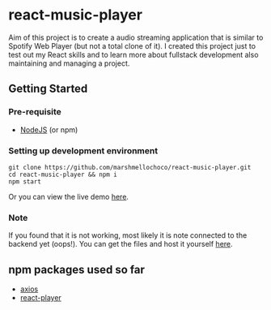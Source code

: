 # react-music-player

Aim of this project is to create a audio streaming application that is similar to Spotify Web Player (but not a total clone of it). I created this project just to test out my React skills and to learn more about fullstack development also maintaining and managing a project.

## Getting Started
### Pre-requisite
- [NodeJS](https://nodejs.org/en/) (or npm)

### Setting up development environment
```
git clone https://github.com/marshmellochoco/react-music-player.git
cd react-music-player && npm i
npm start
```
Or you can view the live demo [here](https://www.youtube.com/watch?v=dQw4w9WgXcQ).

### Note
If you found that it is not working, most likely it is note connected to the backend yet (oops!). You can get the files and  host it yourself [here](https://github.com/marshmellochoco/react-music-player-server).

## npm packages used so far
- [axios](https://www.npmjs.com/package/axios)
- [react-player](https://www.npmjs.com/package/react-player)
